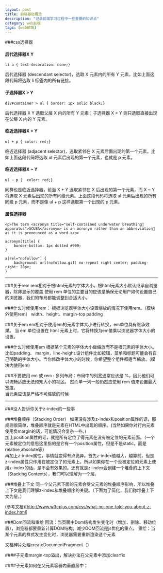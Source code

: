 ```yaml
---
layout: post
title: 前端基础概念
description: "记录前端学习过程中一些重要的知识点"
category: web前端
tags: [web前端]
---
```


###css选择器
#### 后代选择器X Y
	li a { text-decoration: none;}
后代选择器 (descendant selector)，选取 X 元素内的所有 Y 元素，比如上面这段代码将选取 li 标签内的所有链接。
#### 子选择器X > Y
	div#container > ul { border: 1px solid black;}
后代选择器 X Y 选取父层 X 内的所有 Y 元素；子选择器 X > Y 则只选取直接出现在父层 X 内的 Y 元素。

#### 临近选择器X + Y
	ul + p { color: red;}
临近选择器 (adjacent selector)，选取紧邻在 X 元素后面出现的第一个元素，比如上面这段代码将选取 ul 元素后出现的第一个元素，也就是 p 元素。

#### 临近选择器X ~ Y
	ul ~ p {  color: red;}
同样也是临近选择器，前面 X + Y 选取紧邻在 X 后出现的第一个元素，而 X ~ Y 将选取 X 元素后出现的所有同级元素。上面这段代码将选取 ul 元素后出现的所有同级 p 元素，而不是像 ul + p 这样选取第一个出现的 p 元素。

#### 属性选择器
	<p>The term <acronym title="self-contained underwater breathing􏰀 apparatus">SCUBA</acronym> is an acronym rather than an abbreviation􏰀 as it is pronounced as a word.</p>

	acronym[title] {
		border-bottom: 1px dotted #999;
	}

	a[rel="nofollow"] {
		background: url(nofollow.gif) no-repeat right center; padding-right: 20px;
	}

---

###关于rem
rem相对于根html元素的字体大小，根html元素大小默认继承自浏览器，除非显示的覆盖
使用 rem 单位的主要目的应该是确保无论用户如何设置自己的浏览器，我们的布局都能调整到合适大小。

###什么时候使用rem：
根据浏览器字体大小设置缩放的情况下使用rem。（模块外使用rem）
width、height、margin-top padding


###关于em
em相对于使用em的元素字体大小进行转换，em单位具有继承效果。
当 em 单位设置在 html 元素上时，它将转换为em值乘以浏览器字体大小的设置。


###什么时候使用em
根据某个元素的字体大小做缩放而不是根元素的字体大小。比如padding、 margin，line-height.设计组件比如按钮，菜单和标题可能会有自己明确的字体大小。当你修改字体大小的时候，你希望整个组件都适当缩放。(模块内使用em)

###不要使用 em 或 rem :
多列布局：布局中的列宽通常应该是 %，因此他们可以流畅适应无法预知大小的视区。
然而单一列一般仍然应使用 rem 值来设置最大宽度。
<br>
当元素应该是严格不可缩放的时候

---
###没人告诉你关于z-index的一些事

###堆叠顺序（Stacking Order）
如果没有涉及z-index和position属性的话，那规则很简单，堆叠顺序就是元素在HTML中出现的顺序。(当然如果你对行内元素使用负margin的话，可能情况会复杂一些。)
<br>
加上position属性的话，就是所有定位了得元素在没有被定位的元素前面。（一个元素被定位的意思这里指的是它有一个position属性，但是不是static，而是relative,absolute等）
<br>
再加上z-index属性，事情就变得有点诡异。首先z-index值越大，越靠前。但是z-index属性只作用在被定位了的元素上。所以如果你在一个没被定位的元素上使用z-index的话，是不会有效果的。还有就是z-index会创建一个堆叠的上下文（Stacking Contexts），我们可以理解为一个层。

###堆叠上下文
同一个父元素下面的元素会受父元素的堆叠顺序影响，所以堆叠上下文是我们理解z-index和堆叠顺序的关键。（下面为了简化，我们称堆叠上下文为层。）

(参考文档)[http://www.w3cplus.com/css/what-no-one-told-you-about-z-index.html]

###Dom回流和重绘
回流：当页面中Dom结构发生变化时（增加、删除、移动位置），浏览器都要重新计算DOM结构。减少DOM回流是js优化的重点。
重绘：当某个元素的样式发生变化时，浏览器需要重新渲染这个元素

文档碎片处理createDocumentFragment（）


####子元素margin-top溢出，解决办法在父元素中添加clearfix

####子元素如何在父元素容器内垂直居中；

